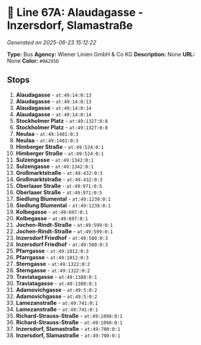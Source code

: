 # 🚌 Line 67A: Alaudagasse - Inzersdorf, Slamastraße

*Generated on 2025-06-23 15:12:22*

**Type:** Bus
**Agency:** Wiener Linien GmbH & Co KG
**Description:** None
**URL:** None
**Color:** `#0A295D`

## Stops

1. **Alaudagasse** - `at:49:14:0:13`
2. **Alaudagasse** - `at:49:14:0:13`
3. **Alaudagasse** - `at:49:14:0:14`
4. **Alaudagasse** - `at:49:14:0:14`
5. **Stockholmer Platz** - `at:49:1327:0:8`
6. **Stockholmer Platz** - `at:49:1327:0:8`
7. **Neulaa** - `at:49:1481:0:3`
8. **Neulaa** - `at:49:1481:0:3`
9. **Himberger Straße** - `at:49:524:0:1`
10. **Himberger Straße** - `at:49:524:0:1`
11. **Sulzengasse** - `at:49:1342:0:1`
12. **Sulzengasse** - `at:49:1342:0:1`
13. **Großmarktstraße** - `at:49:432:0:3`
14. **Großmarktstraße** - `at:49:432:0:3`
15. **Oberlaaer Straße** - `at:49:971:0:5`
16. **Oberlaaer Straße** - `at:49:971:0:5`
17. **Siedlung Blumental** - `at:49:1239:0:1`
18. **Siedlung Blumental** - `at:49:1239:0:1`
19. **Kolbegasse** - `at:49:697:0:1`
20. **Kolbegasse** - `at:49:697:0:1`
21. **Jochen-Rindt-Straße** - `at:49:599:0:1`
22. **Jochen-Rindt-Straße** - `at:49:599:0:1`
23. **Inzersdorf Friedhof** - `at:49:580:0:3`
24. **Inzersdorf Friedhof** - `at:49:580:0:3`
25. **Pfarrgasse** - `at:49:1012:0:3`
26. **Pfarrgasse** - `at:49:1012:0:3`
27. **Sterngasse** - `at:49:1322:0:2`
28. **Sterngasse** - `at:49:1322:0:2`
29. **Traviatagasse** - `at:49:1388:0:1`
30. **Traviatagasse** - `at:49:1388:0:1`
31. **Adamovichgasse** - `at:49:5:0:2`
32. **Adamovichgasse** - `at:49:5:0:2`
33. **Lamezanstraße** - `at:49:741:0:1`
34. **Lamezanstraße** - `at:49:741:0:1`
35. **Richard-Strauss-Straße** - `at:49:1098:0:1`
36. **Richard-Strauss-Straße** - `at:49:1098:0:1`
37. **Inzersdorf, Slamastraße** - `at:49:700:0:1`
38. **Inzersdorf, Slamastraße** - `at:49:700:0:1`